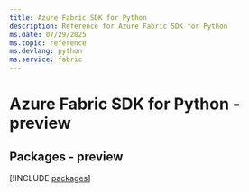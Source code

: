 ```yaml
---
title: Azure Fabric SDK for Python
description: Reference for Azure Fabric SDK for Python
ms.date: 07/29/2025
ms.topic: reference
ms.devlang: python
ms.service: fabric
---
```

# Azure Fabric SDK for Python - preview
## Packages - preview
[!INCLUDE [packages](fabric-index.md)]